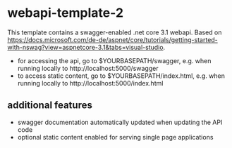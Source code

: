 # webapi-template-2

This template contains a swagger-enabled .net core 3.1 webapi. Based on https://docs.microsoft.com/de-de/aspnet/core/tutorials/getting-started-with-nswag?view=aspnetcore-3.1&tabs=visual-studio.

 - for accessing the api, go to $YOURBASEPATH/swagger, e.g. when running locally to http://localhost:5000/swagger
 - to access static content, go to $YOURBASEPATH/index.html, e.g. when running locally to http://localhost:5000/index.html

## additional features

 - swagger documentation automatically updated when updating the API code
 - optional static content enabled for serving single page applications